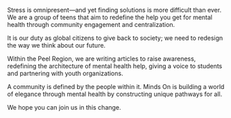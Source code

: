 Stress is omnipresent—and yet finding solutions is more difficult than ever. We are a group of teens that aim to redefine the help you get for mental health through community engagement and centralization.

It is our duty as global citizens to give back to society; we need to redesign the way we think about our future.

Within the Peel Region, we are writing articles to raise awareness, redefining the architecture of mental health help, giving a voice to students and partnering with youth organizations.

A community is defined by the people within it. Minds On is building a world of elegance through mental health by constructing unique pathways for all.

We hope you can join us in this change.